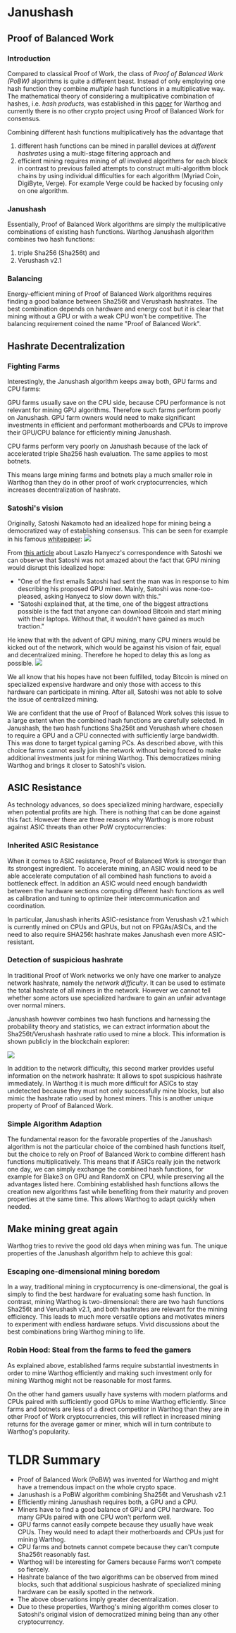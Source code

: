 # Janushash

## Proof of Balanced Work

### Introduction

Compared to classical Proof of Work, the class of *Proof of Balanced Work (PoBW)* algorithms is quite a different beast. Instead of only employing one hash function they combine *multiple* hash functions in a multiplicative way. The mathematical theory of considering a multiplicative combination of hashes, i.e. *hash products*, was established in this [paper](https://github.com/CoinFuMasterShifu/ProofOfBalancedWork/blob/main/PoBW.pdf) for Warthog and currently there is no other crypto project using Proof of Balanced Work for consensus.

Combining different hash functions multiplicatively has the advantage that
1. different hash functions can be mined in parallel devices at *different hashrates* using a multi-stage filtering approach and
2. efficient mining requires mining of *all* involved algorithms for each block in contrast to previous failed attempts to construct multi-algorithm block chains by using individual difficulties for each algorithm (Myriad Coin, DigiByte, Verge). For example Verge could be hacked by focusing only on one algorithm.

### Janushash
Essentially, Proof of Balanced Work algorithms are simply the multiplicative combinations of existing hash functions. Warthog Janushash algorithm combines two hash functions:

1. triple Sha256 (Sha256t) and
2. Verushash v2.1

### Balancing
Energy-efficient mining of Proof of Balanced Work algorithms requires finding a good balance between Sha256t and Verushash hashrates. The best combination depends on hardware and energy cost but it is clear that mining without a GPU or with a weak CPU won't be competitive. The balancing requirement coined the name "Proof of Balanced Work".

## Hashrate Decentralization 

### Fighting Farms
Interestingly, the Janushash algorithm keeps away both, GPU farms and CPU farms:

GPU farms usually save on the CPU side, because CPU performance is not relevant for mining GPU algorithms. Therefore such farms perform poorly on Janushash. GPU farm owners would need to make significant investments in efficient and performant motherboards and CPUs to improve their GPU/CPU balance for efficiently mining Janushash.

CPU farms perform very poorly on Janushash because of the lack of accelerated triple Sha256 hash evaluation. The same applies to most botnets.

This means large mining farms and botnets play a much smaller role in Warthog than they do in other proof of work cryptocurrencies, which increases decentralization of hashrate. 

### Satoshi's vision

Originally, Satoshi Nakamoto had an idealized hope for mining being a democratized way of establishing consensus. This can be seen for example in his famous [whitepaper](https://bitcoin.org/bitcoin.pdf):
![](../img/one-cpu-one-vote.png)

From [this article](https://insidebitcoins.com/news/laszlo-hanyecs-claims-satoshi-invented-gpu-mining-to-prevent-51-attacks) about Laszlo Hanyecz's correspondence with Satoshi we can observe that Satoshi was not amazed about the fact that GPU mining would disrupt this idealized hope:
- "One of the first emails Satoshi had sent the man was in response to him describing his proposed GPU miner. Mainly, Satoshi was none-too-pleased, asking Hanyecz to slow down with this."
- "Satoshi explained that, at the time, one of the biggest attractions possible is the fact that anyone can download Bitcoin and start mining with their laptops. Without that, it wouldn't have gained as much traction."

He knew that with the advent of GPU mining, many CPU miners would be kicked out of the network, which would be against his vision of fair, equal and decentralized mining. Therefore he hoped to delay this as long as possible.
![](../img/satoshi_bitcointalk.png)

We all know that his hopes have not been fulfilled, today Bitcoin is mined on specialized expensive hardware and only those with access to this hardware can participate in mining. After all, Satoshi was not able to solve the issue of centralized mining.

We are confident that the use of Proof of Balanced Work solves this issue to a large extent when the combined hash functions are carefully selected. In Janushash, the two hash functions Sha256t and Verushash where chosen to require a GPU and a CPU connected with sufficiently large bandwidth. This was done to target typical gaming PCs. As described above, with this choice farms cannot easily join the network without being forced to make additional investments just for mining Warthog. This democratizes mining Warthog and brings it closer to Satoshi's vision. 



## ASIC Resistance
As technology advances, so does specialized mining hardware, especially when potential profits are high. There is nothing that can be done against this fact. However there are three reasons why Warthog is more robust against ASIC threats than other PoW cryptocurrencies:

### Inherited ASIC Resistance

When it comes to ASIC resistance, Proof of Balanced Work is stronger than its strongest ingredient. To accelerate mining, an ASIC would need to be able accelerate computation of all combined hash functions to avoid a bottleneck effect. In addition an ASIC would need enough bandwidth between the hardware sections computing different hash functions as well as calibration and tuning to optimize their intercommunication and coordination.

In particular, Janushash inherits ASIC-resistance from Verushash v2.1 which is currently mined on CPUs and GPUs, but not on FPGAs/ASICs, and the need to also require SHA256t hashrate makes Janushash even more ASIC-resistant.

### Detection of suspicious hashrate

In traditional Proof of Work networks we only have one marker to analyze network hashrate, namely the *network difficulty*. It can be used to estimate the total hashrate of all miners in the network. However we cannot tell whether some actors use specialized hardware to gain an unfair advantage over normal miners.

Janushash however combines two hash functions and harnessing the probability theory and statistics, we can extract information about the Sha256t/Verushash hashrate ratio used to mine a block. This information is shown publicly in the blockchain explorer:

![](../img/hashrateratio.png)

In addition to the network difficulty, this second marker provides useful information on the network hashrate: It allows to spot suspicious hashrate immediately. In Warthog it is much more difficult for ASICs to stay undetected because they must not only successfully mine blocks, but also mimic the hashrate ratio used by honest miners. This is another unique property of Proof of Balanced Work.

### Simple Algorithm Adaption 
The fundamental reason for the favorable properties of the Janushash algorithm is not the particular choice of the combined hash functions itself, but the choice to rely on Proof of Balanced Work to combine different hash functions multiplicatively.
This means that if ASICs really join the network one day, we can simply exchange the combined hash functions, for example for Blake3 on GPU and RandomX on CPU, while preserving all the advantages listed here. Combining established hash functions allows the creation new algorithms fast while benefiting from their maturity and proven properties at the same time. This allows Warthog to adapt quickly when needed.


## Make mining great again
Warthog tries to revive the good old days when mining was fun. The unique properties of the Janushash algorithm help to achieve this goal:

### Escaping one-dimensional mining boredom
In a way, traditional mining in cryptocurrency is one-dimensional, the goal is simply to find the best hardware for evaluating some hash function. In contrast, mining Warthog is two-dimensional: there are two hash functions Sha256t and Verushash v2.1, and both hashrates are relevant for the mining efficiency. This leads to much more versatile options and motivates miners to experiment with endless hardware setups. Vivid discussions about the best combinations bring Warthog mining to life.


### Robin Hood: Steal from the farms to feed the gamers
As explained above, established farms require substantial investments in order to mine Warthog efficiently and making such investment only for mining Warthog might not be reasonable for most farms. 

On the other hand gamers usually have systems with modern platforms and CPUs paired with sufficiently good GPUs to mine Warthog efficiently. Since farms and botnets are less of a direct competitor in Warthog than they are in other Proof of Work cryptocurrencies, this will reflect in increased mining returns for the average gamer or miner, which will in turn contribute to Warthog's popularity.

# TLDR Summary

- Proof of Balanced Work (PoBW) was invented for Warthog and might have a tremendous impact on the whole crypto space.
- Janushash is a PoBW algorithm combining Sha256t and Verushash v2.1
- Efficiently mining Janushash requires both, a GPU and a CPU.
- Miners have to find a good balance of GPU and CPU hardware. Too many GPUs paired with one CPU won't perform well.
- GPU farms cannot easily compete because they usually have weak CPUs. They would need to adapt their motherboards and CPUs just for mining Warthog.
- CPU farms and botnets cannot compete because they can't compute Sha256t reasonably fast.
- Warthog will be interesting for Gamers because Farms won't compete so fiercely.
- Hashrate balance of the two algorithms can be observed from mined blocks, such that additional suspicious hashrate of specialized mining hardware can be easily spotted in the network.
- The above observations imply greater decentralization.
- Due to these properties, Warthog's mining algorithm comes closer to Satoshi's original vision of democratized mining being than any other cryptocurrency.
